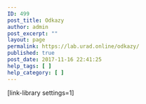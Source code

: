 ```yaml
---
ID: 499
post_title: Odkazy
author: admin
post_excerpt: ""
layout: page
permalink: https://lab.urad.online/odkazy/
published: true
post_date: 2017-11-16 22:41:25
help_tags: [ ]
help_category: [ ]
---
```

[link-library settings=1]